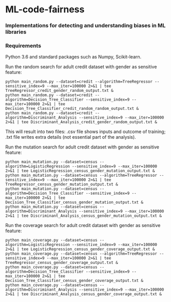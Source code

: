 # ML-code-fairness
### Implementations for detecting and understanding biases in ML libraries
### Requirements
Python 3.6 and standard packages such as Numpy, Scikit-learn.

Run the random search for adult credit dataset with gender as sensitive feature:
```
python main_random.py --dataset=credit --algorithm=TreeRegressor --sensitive_index=9 --max_iter=100000 2>&1 | tee TreeRegressor_credit_gender_random_output.txt &
python main_random.py --dataset=credit --algorithm=Decision_Tree_Classifier --sensitive_index=9 --max_iter=100000 2>&1 | tee Decision_Tree_Classifier_credit_random_random_output.txt &
python main_random.py --dataset=credit --algorithm=Discriminant_Analysis --sensitive_index=9 --max_iter=100000 2>&1 | tee Discriminant_Analysis_credit_gender_random_output.txt &
```
This will result into two files: .csv file shows inputs and outcome of training; .txt file writes extra details (not essential part of the analysis).    

Run the mutation search for adult credit dataset with gender as sensitive feature:
```
python main_mutation.py --dataset=census --algorithm=LogisticRegression --sensitive_index=9 --max_iter=100000 2>&1 | tee LogisticRegression_census_gender_mutation_output.txt &
python main_mutation.py --dataset=census --algorithm=TreeRegressor --sensitive_index=9 --max_iter=100000 2>&1 | tee TreeRegressor_census_gender_mutation_output.txt &
python main_mutation.py --dataset=census --algorithm=Decision_Tree_Classifier --sensitive_index=9 --max_iter=100000 2>&1 | tee Decision_Tree_Classifier_census_gender_mutation_output.txt &
python main_mutation.py --dataset=census --algorithm=Discriminant_Analysis --sensitive_index=9 --max_iter=100000 2>&1 | tee Discriminant_Analysis_census_gender_mutation_output.txt &
```
Run the coverage search for adult credit dataset with gender as sensitive feature:
```
python main_coverage.py --dataset=census --algorithm=LogisticRegression --sensitive_index=9 --max_iter=100000  2>&1 | tee LogisticRegression_census_gender_coverage_output.txt &
python main_coverage.py --dataset=census --algorithm=TreeRegressor --sensitive_index=9 --max_iter=100000 2>&1 | tee TreeRegressor_census_gender_coverage_output.txt &
python main_coverage.py --dataset=census --algorithm=Decision_Tree_Classifier --sensitive_index=9 --max_iter=100000 2>&1 | tee Decision_Tree_Classifier_census_gender_coverage_output.txt &
python main_coverage.py --dataset=census --algorithm=Discriminant_Analysis --sensitive_index=9 --max_iter=100000 2>&1 | tee Discriminant_Analysis_census_gender_coverage_output.txt &
```

